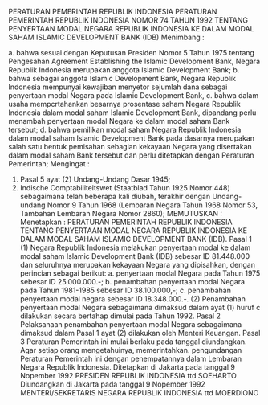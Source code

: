  PERATURAN PEMERINTAH REPUBLIK INDONESIA PERATURAN PEMERINTAH REPUBLIK INDONESIA NOMOR 74 TAHUN 1992 TENTANG PENYERTAAN MODAL NEGARA REPUBLIK INDONESIA KE DALAM MODAL SAHAM ISLAMIC DEVELOPMENT BANK (IDB)
Menimbang :

a. bahwa sesuai dengan Keputusan Presiden Nomor 5 Tahun 1975 tentang Pengesahan Agreement Establishing the Islamic Development Bank, Negara Republik Indonesia merupakan anggota Islamic Development Bank;
b. bahwa sebagai anggota Islamic Development Bank, Negara Republik Indonesia mempunyai kewajiban menyetor sejumlah dana sebagai penyertaan modal Negara pada Islamic Development Bank, c. bahwa dalam usaha mempcrtahankan besarnya prosentase saham Negara Republik Indonesia dalam modal saham Islamic Development Bank, dipandang perlu menambah penyertaan modal Negara ke dalam modal saham Bank tersebut;
d. bahwa pemilikan modal saham Negara Republik Indonesia dalam modal saham Islamic Development Bank pada dasarnya merupakan salah satu bentuk pemisahan sebagian kekayaan Negara yang disertakan dalam modal saham Bank tersebut dan perlu ditetapkan dengan Peraturan Pemerintah;
Mengingat :

1. Pasal 5 ayat (2) Undang-Undang Dasar 1945;
2. Indische Comptabiliteitswet (Staatblad Tahun 1925 Nomor 448) sebagaimana telah beberapa kali diubah, terakhir dengan Undang-undang Nomor 9 Tahun 1968 (Lembaran Negara Tahun 1968 Nomor 53, Tambahan Lembaran Negara Nomor 2860);
MEMUTUSKAN :
 Menetapkan : PERATURAN PEMERINTAH REPUBLIK INDONESIA TENTANG PENYERTAAN MODAL NEGARA REPUBLIK INDONESIA KE DALAM MODAL SAHAM ISLAMIC DEVELOPMENT BANK (IDB).
Pasal 1
(1) Negara Republik Indonesia melakukan penyertaan modal ke dalam modal saham Islamic Development Bank (IDB) sebesar ID 81.448.000 dan seluruhnya merupakan kekayaan Negara yang dipisahkan, dengan perincian sebagai berikut:
a. penyertaan modal Negara pada Tahun 1975 sebesar ID 25.000.000.-;
b. penambahan penyertaan modal Negara pada Tahun 1981-1985 sebesar ID 38.100.000,-;
c. penambahan penyertaan modal negara sebesar ID 18.348.000.-.
(2) Penambahan penyertaan modal Negara sebagaimana dimaksud dalam ayat (1) huruf c dilakukan secara bertahap dimulai pada Tahun 1992.
Pasal 2
Pelaksanaan penambahan penyertaan modal Negara sebagaimana dimaksud dalam Pasal 1 ayat (2) dilakukan oleh Menteri Keuangan.
Pasal 3
Peraturan Pemerintah ini mulai berlaku pada tanggal diundangkan.
Agar setiap orang mengetahuinya, memerintahkan. pengundangan Peraturan Pemerintah ini dengan penempatannya dalam Lembaran Negara Republik Indonesia. Ditetapkan di Jakarta pada tanggal 9 Nopember 1992 PRESIDEN REPUBLIK INDONESIA ttd SOEHARTO Diundangkan di Jakarta pada tanggal 9 Nopember 1992 MENTERI/SEKRETARIS NEGARA REPUBLIK INDONESIA ttd MOERDIONO